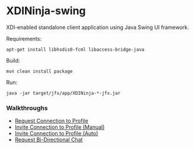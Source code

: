 XDINinja-swing
==============

XDI-enabled standalone client application using Java Swing UI framework.

Requirements:

	apt-get install libhsdis0-fcml libaccess-bridge-java

Build:

	mvn clean install package

Run:

	java -jar target/jfx/app/XDINinja-*-jfx.jar

### Walkthroughs

 * [Request Connection to Profile](https://github.com/projectdanube/XDINinja-swing/wiki/Request-Connection-to-Profile)
 * [Invite Connection to Profile (Manual)](https://github.com/projectdanube/XDINinja-swing/wiki/Invite-Connection-to-Profile-(Manual))
 * [Invite Connection to Profile (Auto)](https://github.com/projectdanube/XDINinja-swing/wiki/Invite-Connection-to-Profile-(Auto))
 * [Request Bi-Directional Chat](https://github.com/projectdanube/XDINinja-swing/wiki/Request-Bi-Directional-Chat)

